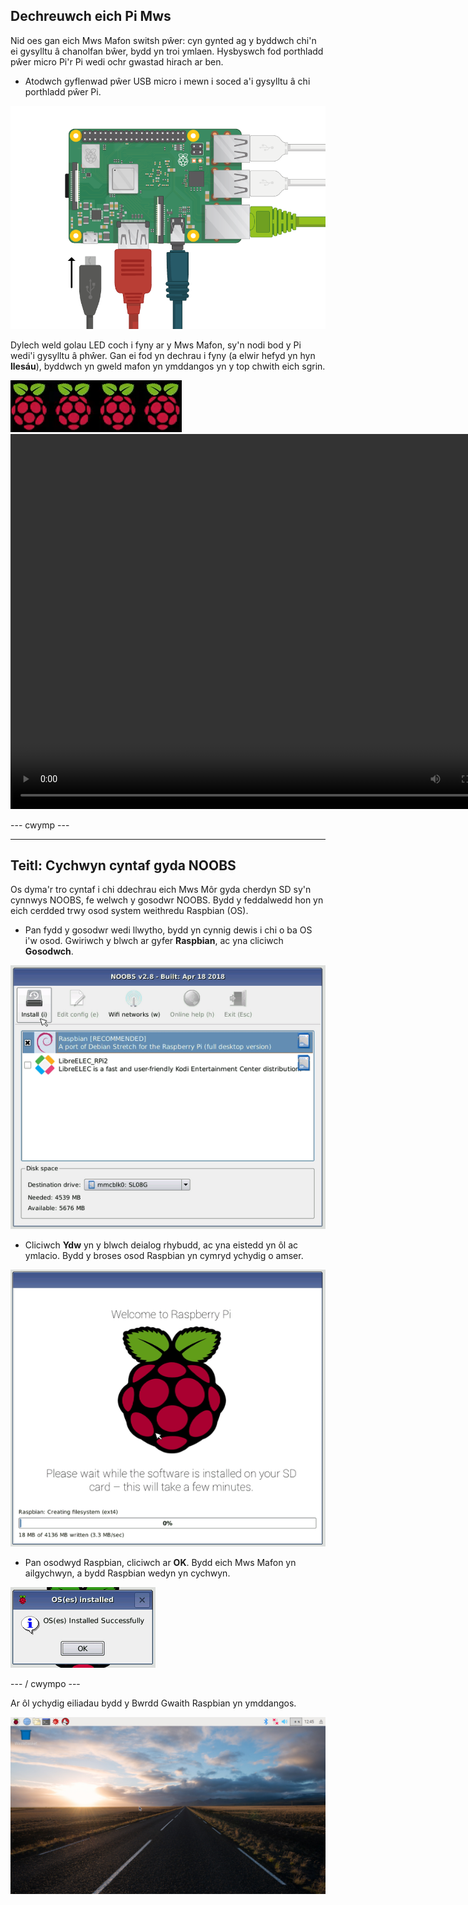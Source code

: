 ## Dechreuwch eich Pi Mws

Nid oes gan eich Mws Mafon switsh pŵer: cyn gynted ag y byddwch chi'n ei gysylltu â chanolfan bŵer, bydd yn troi ymlaen. Hysbyswch fod porthladd pŵer micro Pi'r Pi wedi ochr gwastad hirach ar ben.

+ Atodwch gyflenwad pŵer USB micro i mewn i soced a'i gysylltu â chi porthladd pŵer Pi.

![screenshot](images/pi-power.png)

Dylech weld golau LED coch i fyny ar y Mws Mafon, sy'n nodi bod y Pi wedi'i gysylltu â phŵer. Gan ei fod yn dechrau i fyny (a elwir hefyd yn hyn **llesáu**), byddwch yn gweld mafon yn ymddangos yn y top chwith eich sgrin.

![mafon cychod](images/raspberries.png)<video width="800" height="600" controls> <source src="images/piboot.webm" type="video/webm"> Nid yw'ch porwr yn cefnogi fideo WebM, felly ceisiwch FireFox neu Chrome. </video> 

\--- cwymp \---

* * *

## Teitl: Cychwyn cyntaf gyda NOOBS

Os dyma'r tro cyntaf i chi ddechrau eich Mws Môr gyda cherdyn SD sy'n cynnwys NOOBS, fe welwch y gosodwr NOOBS. Bydd y feddalwedd hon yn eich cerdded trwy osod system weithredu Raspbian (OS).

+ Pan fydd y gosodwr wedi llwytho, bydd yn cynnig dewis i chi o ba OS i'w osod. Gwiriwch y blwch ar gyfer **Raspbian**, ac yna cliciwch **Gosodwch**.

![gosod](images/install.png)

+ Cliciwch **Ydw** yn y blwch deialog rhybudd, ac yna eistedd yn ôl ac ymlacio. Bydd y broses osod Raspbian yn cymryd ychydig o amser.

![gosod](images/installing.png)

+ Pan osodwyd Raspbian, cliciwch ar **OK**. Bydd eich Mws Mafon yn ailgychwyn, a bydd Raspbian wedyn yn cychwyn.

![wedi'i osod](images/installed.png)

\--- / cwympo \---

Ar ôl ychydig eiliadau bydd y Bwrdd Gwaith Raspbian yn ymddangos.

![bwrdd gwaith raspbian](images/pi-desktop.jpg)